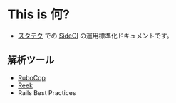 # This is 何?
- [スタテク](http://startup-technology.com/) での [SideCI](https://www.sideci.com/) の運用標準化ドキュメントです。

## 解析ツール
- [RuboCop](https://github.com/startup-technology/sideci-docs/tree/master/rubocop)
- [Reek](https://github.com/startup-technology/sideci-docs/tree/master/reek)
- Rails Best Practices
